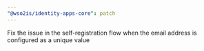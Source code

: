 ```yaml
---
"@wso2is/identity-apps-core": patch
---
```


Fix the issue in the self-registration flow when the email address is configured as a unique value
